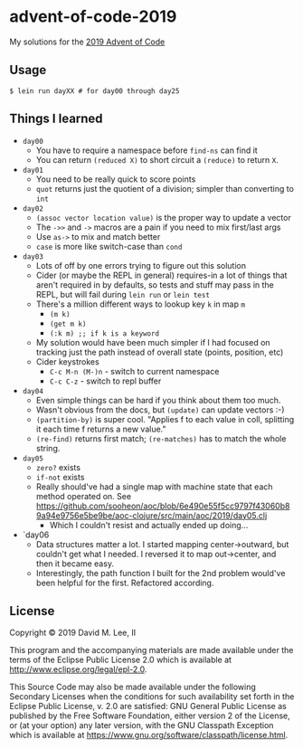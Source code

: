 # advent-of-code-2019

My solutions for the [2019 Advent of Code](https://adventofcode.com/2019)

## Usage

    $ lein run dayXX # for day00 through day25

## Things I learned

 - `day00`
   - You have to require a namespace before `find-ns` can find it
   - You can return `(reduced X)` to short circuit a `(reduce)` to return
     `X`.
 - `day01`
   - You need to be really quick to score points
   - `quot` returns just the quotient of a division; simpler than converting
     to `int`
 - `day02`
   - `(assoc vector location value)` is the proper way to update a vector
   - The `->>` and `->` macros are a pain if you need to mix first/last args
   - Use `as->` to mix and match better
   - `case` is more like switch-case than `cond`
 - `day03`
   - Lots of off by one errors trying to figure out this solution
   - Cider (or maybe the REPL in general) requires-in a lot of things that aren't
     required in by defaults, so tests and stuff may pass in the REPL, but will fail
     during `lein run` or `lein test`
   - There's a million different ways to lookup key `k` in map `m`
     - `(m k)`
     - `(get m k)`
     - `(:k m) ;; if k is a keyword`
   - My solution would have been much simpler if I had focused on tracking just the path
     instead of overall state (points, position, etc)
   - Cider keystrokes
     - `C-c M-n (M-)n` - switch to current namespace
     - `C-c C-z` - switch to repl buffer
 - `day04`
   - Even simple things can be hard if you think about them too much.
   - Wasn't obvious from the docs, but `(update)` can update vectors :-)
   - `(partition-by)` is super cool. "Applies f to each value in coll,
     splitting it each time f returns a new value."
   - `(re-find)` returns first match; `(re-matches)` has to match the whole string.
 - `day05`
   - `zero?` exists
   - `if-not` exists
   - Really should've had a single map with machine state that each method
     operated on. See https://github.com/sooheon/aoc/blob/6e490e55f5cc9797f43060b89a94e9756e5be9be/aoc-clojure/src/main/aoc/2019/day05.clj
     - Which I couldn't resist and actually ended up doing...
 - `day06
   - Data structures matter a lot. I started mapping center->outward, but couldn't get what
     I needed. I reversed it to map out->center, and then it became easy.
   - Interestingly, the path function I built for the 2nd problem would've been
     helpful for the first. Refactored according.

## License

Copyright © 2019 David M. Lee, II

This program and the accompanying materials are made available under the
terms of the Eclipse Public License 2.0 which is available at
http://www.eclipse.org/legal/epl-2.0.

This Source Code may also be made available under the following Secondary
Licenses when the conditions for such availability set forth in the Eclipse
Public License, v. 2.0 are satisfied: GNU General Public License as published by
the Free Software Foundation, either version 2 of the License, or (at your
option) any later version, with the GNU Classpath Exception which is available
at https://www.gnu.org/software/classpath/license.html.
